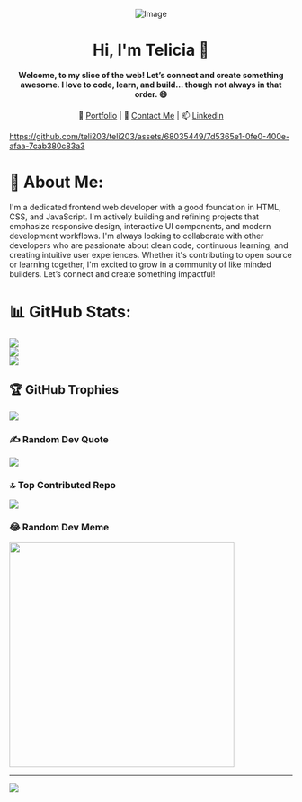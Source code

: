 <div align="center">

![Image](https://github.com/user-attachments/assets/a3a339a3-5ea4-482c-9414-6cc627d23ece) 

  <h1>Hi, I'm Telicia 👋</h1>

  <p max-width: 600px; margin: auto;">
    <strong>Welcome, to my slice of the web! Let’s connect and create something awesome. I love to code, learn, and build... though not always in that order. 😄</strong>
  </p>

  <p style="margin-top: 20px;">
    🔗 <a href="https://telicia-l-watson.netlify.app/" target="_blank">Portfolio</a> |
    💼 <a href="mailto:teli203@aol.com">Contact Me</a> |
    📫 <a href="https://linkedin.com/in/teliciaw" target="_blank">LinkedIn</a>
  </p>

</div>


https://github.com/teli203/teli203/assets/68035449/7d5365e1-0fe0-400e-afaa-7cab380c83a3


# 💫 About Me:
I'm a dedicated frontend web developer with a good foundation in HTML, CSS, and JavaScript. I'm actively building and refining projects that emphasize responsive design, interactive UI components, and modern development workflows. I'm always looking to collaborate with other developers who are passionate about clean code, continuous learning, and creating intuitive user experiences. Whether it's contributing to open source or learning together, I'm excited to grow in a community of like minded builders. Let’s connect and create something impactful!


# 📊 GitHub Stats:
![](https://github-readme-stats.vercel.app/api?username=teli203&theme=swift&hide_border=false&include_all_commits=true&count_private=true)<br/>
![](https://github-readme-streak-stats.herokuapp.com/?user=teli203&theme=swift&hide_border=false)<br/>
![](https://github-readme-stats.vercel.app/api/top-langs/?username=teli203&theme=swift&hide_border=false&include_all_commits=true&count_private=true&layout=compact)

## 🏆 GitHub Trophies
![](https://github-profile-trophy.vercel.app/?username=teli203&theme=dark&no-frame=false&no-bg=false&margin-w=4)

### ✍️ Random Dev Quote
![](https://quotes-github-readme.vercel.app/api?type=horizontal&theme=dark)

### 🔝 Top Contributed Repo
![](https://github-contributor-stats.vercel.app/api?username=teli203&limit=5&theme=dark&combine_all_yearly_contributions=true)

### 😂 Random Dev Meme
<img src='https://randommeme-five.vercel.app/' style="height: 400px;"/>

---
[![](https://visitcount.itsvg.in/api?id=teli203&icon=5&color=12)](https://visitcount.itsvg.in)

<!-- Proudly created with GPRM ( https://gprm.itsvg.in ) -->
